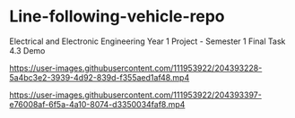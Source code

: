 # Line-following-vehicle-repo
Electrical and Electronic Engineering Year 1 Project - Semester 1 Final Task 4.3 Demo


https://user-images.githubusercontent.com/111953922/204393228-5a4bc3e2-3939-4d92-839d-f355aed1af48.mp4



https://user-images.githubusercontent.com/111953922/204393397-e76008af-6f5a-4a10-8074-d3350034faf8.mp4

